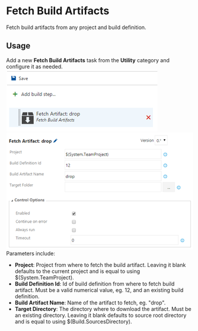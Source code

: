 # Fetch Build Artifacts
Fetch build artifacts from any project and build definition.

## Usage
Add a new **Fetch Build Artifacts** task from the **Utility** category and configure it as needed.
![Task](images/task.png)
![Parameters](images/screenshot.png)
Parameters include:
* **Project**: Project from where to fetch the build artifact. Leaving it blank defaults to the current project and is equal to using $(System.TeamProject).
* **Build Definition Id**: Id of build definition from where to fetch build artifact. Must be a valid numerical value, eg. 12, and an existing build definition.
* **Build Artifact Name**: Name of the artifact to fetch, eg. "drop".
* **Target Directory**: The directory where to download the artifact. Must be an existing directory. Leaving it blank defaults to source root directory and is equal to using $(Build.SourcesDirectory).
